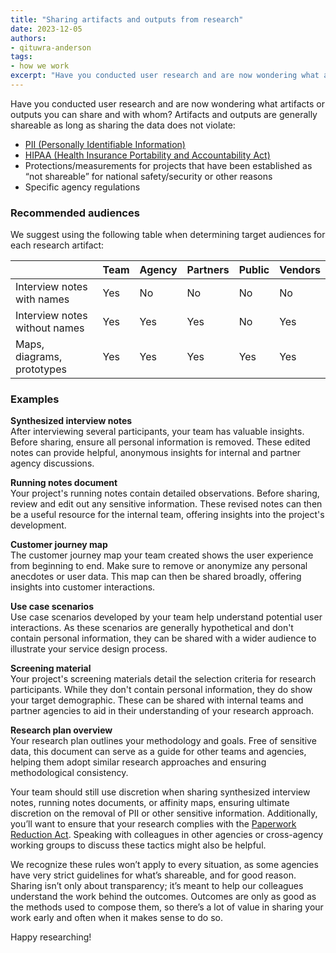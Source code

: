 ```yaml
---
title: "Sharing artifacts and outputs from research"
date: 2023-12-05
authors: 
- qituwra-anderson
tags: 
- how we work
excerpt: "Have you conducted user research and are now wondering what artifacts or outputs you can share and with whom? Here's a guide."
---
```

Have you conducted user research and are now wondering what artifacts or outputs you can share and with whom? Artifacts and outputs are generally shareable as long as sharing the data does not violate:

- [PII (Personally Identifiable Information)](https://ux-guide.18f.gov/research/privacy/#personally-identifiable-information-pii)  
- [HIPAA (Health Insurance Portability and Accountability Act)](https://www.hhs.gov/hipaa/for-professionals/privacy/laws-regulations/index.html) 
- Protections/measurements for projects that have been established as “not shareable” for national safety/security or other reasons
- Specific agency regulations

### Recommended audiences

We suggest using the following table when determining target audiences for each research artifact:

|   |Team   |Agency   |Partners   |Public   |Vendors|
|---|---|---|---|---|---|
|Interview notes with names   |Yes   |No   |No   |No   |No   |
|Interview notes without names|Yes   |Yes   |Yes   |No   |Yes   |
|Maps, diagrams, prototypes   |Yes   |Yes   |Yes   |Yes   |Yes   |

### Examples

**Synthesized interview notes**  
After interviewing several participants, your team has valuable insights. Before sharing, ensure all personal information is removed. These edited notes can provide helpful, anonymous insights for internal and partner agency discussions.

**Running notes document**  
Your project's running notes contain detailed observations. Before sharing, review and edit out any sensitive information. These revised notes can then be a useful resource for the internal team, offering insights into the project's development.

**Customer journey map**  
The customer journey map your team created shows the user experience from beginning to end. Make sure to remove or anonymize any personal anecdotes or user data. This map can then be shared broadly, offering insights into customer interactions.

**Use case scenarios**  
Use case scenarios developed by your team help understand potential user interactions. As these scenarios are generally hypothetical and don't contain personal information, they can be shared with a wider audience to illustrate your service design process.

**Screening material**  
Your project's screening materials detail the selection criteria for research participants. While they don't contain personal information, they do show your target demographic. These can be shared with internal teams and partner agencies to aid in their understanding of your research approach.

**Research plan overview**  
Your research plan outlines your methodology and goals. Free of sensitive data, this document can serve as a guide for other teams and agencies, helping them adopt similar research approaches and ensuring methodological consistency.

Your team should still use discretion when sharing synthesized interview notes, running notes documents, or affinity maps, ensuring ultimate discretion on the removal of PII or other sensitive information. Additionally, you’ll want to ensure that your research complies with the [Paperwork Reduction Act](https://pra.digital.gov/). Speaking with colleagues in other agencies or cross-agency working groups to discuss these tactics might also be helpful.

We recognize these rules won’t apply to every situation, as some agencies have very strict guidelines for what’s shareable, and for good reason. Sharing isn’t only about transparency; it’s meant to help our colleagues understand the work behind the outcomes. Outcomes are only as good as the methods used to compose them, so there’s a lot of value in sharing your work early and often when it makes sense to do so.

Happy researching!

